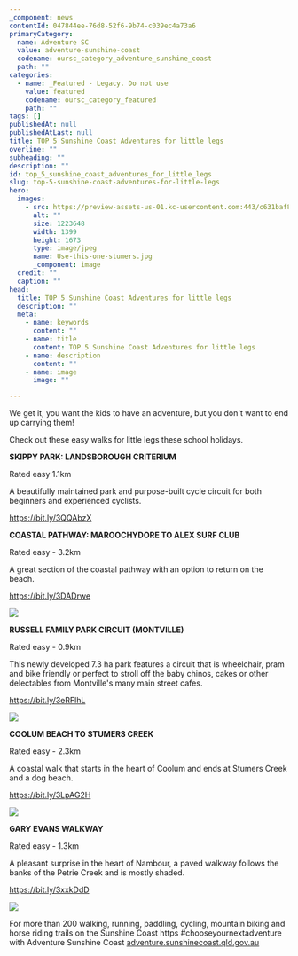 ```yaml
---
_component: news
contentId: 047844ee-76d8-52f6-9b74-c039ec4a73a6
primaryCategory:
  name: Adventure SC
  value: adventure-sunshine-coast
  codename: oursc_category_adventure_sunshine_coast
  path: ""
categories:
  - name: _Featured - Legacy. Do not use
    value: featured
    codename: oursc_category_featured
    path: ""
tags: []
publishedAt: null
publishedAtLast: null
title: TOP 5 Sunshine Coast Adventures for little legs
overline: ""
subheading: ""
description: ""
id: top_5_sunshine_coast_adventures_for_little_legs
slug: top-5-sunshine-coast-adventures-for-little-legs
hero:
  images:
    - src: https://preview-assets-us-01.kc-usercontent.com:443/c631baf8-1b46-001f-580c-d0001b68b4a8/96bf7c0a-ee27-42c3-aa41-7bcae47a2aca/Use-this-one-stumers.jpg
      alt: ""
      size: 1223648
      width: 1399
      height: 1673
      type: image/jpeg
      name: Use-this-one-stumers.jpg
      _component: image
  credit: ""
  caption: ""
head:
  title: TOP 5 Sunshine Coast Adventures for little legs
  description: ""
  meta:
    - name: keywords
      content: ""
    - name: title
      content: TOP 5 Sunshine Coast Adventures for little legs
    - name: description
      content: ""
    - name: image
      image: ""

---
```

We get it, you want the kids to have an adventure, but you don't want to end up carrying them!

Check out these easy walks for little legs these school holidays.

**SKIPPY PARK: LANDSBOROUGH CRITERIUM**

Rated easy 1.1km

A beautifully maintained park and purpose-built cycle circuit for both beginners and experienced cyclists.

<https://bit.ly/3QQAbzX>


**COASTAL PATHWAY: MAROOCHYDORE TO ALEX SURF CLUB**

Rated easy - 3.2km

A great section of the coastal pathway with an option to return on the beach.

<https://bit.ly/3DADrwe>


![](https://preview-assets-us-01.kc-usercontent.com:443/c631baf8-1b46-001f-580c-d0001b68b4a8/25b66f76-962c-41d3-a473-fd5fa4dc8ac0/Maroochy-surf-club-1024x717.jpg)

**RUSSELL FAMILY PARK CIRCUIT (MONTVILLE)**

Rated easy - 0.9km

This newly developed 7.3 ha park features a circuit that is wheelchair, pram and bike friendly or perfect to stroll off the baby chinos, cakes or other delectables from Montville's many main street cafes.

<https://bit.ly/3eRFlhL>


![](https://preview-assets-us-01.kc-usercontent.com:443/c631baf8-1b46-001f-580c-d0001b68b4a8/25e32430-4243-404c-a69f-b663f4a29fbe/105591020_3976664615738634_8313593600110996572_n-1024x1024.jpg)

**COOLUM BEACH TO STUMERS CREEK**

Rated easy - 2.3km

A coastal walk that starts in the heart of Coolum and ends at Stumers Creek and a dog beach.

<https://bit.ly/3LpAG2H>


![](https://preview-assets-us-01.kc-usercontent.com:443/c631baf8-1b46-001f-580c-d0001b68b4a8/59676db0-e4c0-4c6c-81c3-07fbafb4fcee/10812_Stumers-Creek_edited-768x1024.jpg)

**GARY EVANS WALKWAY**

Rated easy - 1.3km

A pleasant surprise in the heart of Nambour, a paved walkway follows the banks of the Petrie Creek and is mostly shaded.

<https://bit.ly/3xxkDdD>


![](https://preview-assets-us-01.kc-usercontent.com:443/c631baf8-1b46-001f-580c-d0001b68b4a8/7acedac9-8f03-46f2-a486-17613e9ffa54/Gary-Evans-Walkway-922x1024.jpg)

For more than 200 walking, running, paddling, cycling, mountain biking and horse riding trails on the Sunshine Coast https #chooseyournextadventure with Adventure Sunshine Coast [adventure.sunshinecoast.qld.gov.au](https://adventure.sunshinecoast.qld.gov.au/)
